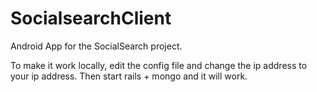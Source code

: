 SocialsearchClient
==================

Android App for the SocialSearch project.

To make it work locally, edit the config file and change the ip address to your ip address. Then start rails + mongo and it will work.
